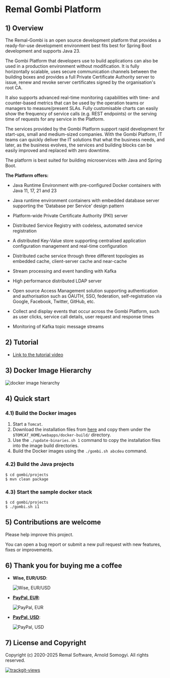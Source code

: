 # Remal Gombi Platform

## 1) Overview
The Remal-Gombi is an open source development platform that provides a ready-for-use development environment best fits best for Spring Boot development and supports Java 23.

The Gombi Platform that developers use to build applications can also be used in a production environment without modification. It is fully horizontally scalable, uses secure communication channels between the building boxes and provides a full Private Certificate Authority server to issue, renew and revoke server certificates signed by the organisation's root CA.

It also supports advanced real-time monitoring capabilities with time- and counter-based metrics that can be used by the operation teams or managers to measure/present SLAs. Fully customisable charts can easily show the frequency of service calls (e.g. REST endpoints) or the serving time of requests for any service in the Platform.

The services provided by the Gombi Platform support rapid development for start-ups, small and medium-sized companies. With the Gombi Platform, IT teams can quickly deliver the IT solutions that what the business needs, and later, as the business evolves, the services and building blocks can be easily improved and replaced with zero downtime.

The platform is best suited for building microservices with Java and Spring Boot.

**The Platform offers:**
* Java Runtime Environment with pre-configured Docker containers with Java 11, 17, 21 and 23


* Java runtime environment containers with embedded database server supporting the 'Database per Service' design pattern


* Platform-wide Private Certificate Authority (PKI) server


* Distributed Service Registry with codeless, automated service registration


* A distributed Key-Value store supporting centralised application configuration management and real-time configuration


* Distributed cache service through three different topologies as embedded cache, client-server cache and near-cache


* Stream processing and event handling with Kafka


* High performance distributed LDAP server


* Open source Access Management solution supporting authentication and authorisation such as OAUTH, SSO, federation, self-registration via Google, Facebook, Twitter, GitHub, etc.


* Collect and display events that occur across the Gombi Platform, such as user clicks, service call details, user request and response times


* Monitoring of Kafka topic message streams

## 2) Tutorial
* [Link to the tutorial video](https://drive.google.com/file/d/1eLeY6UWqOGg-wn7_8ZzhEKcth-eEgsOI/view?usp=drive_link)

## 3) Docker Image Hierarchy
![docker image hierarchy](docs/diagrams/images/docker-image-hierarchy-transparent.png)

## 4) Quick start
### 4.1) Build the Docker images
1. Start a `Tomcat`.
2. Download the installation files from [here](https://drive.google.com/drive/u/0/folders/1RUkp1vwSX0aTdlQ2zgyOUKQexHovHY77) and copy them under the `$TOMCAT_HOME/webapps/docker-build/` directory.
3. Use the `./update-binaries.sh 1` command to copy the installation files into the image build directories.
4. Build the Docker images using the `./gombi.sh abcdeu` command.

### 4.2) Build the Java projects

    $ cd gombi/projects
    $ mvn clean package 


### 4.3) Start the sample docker stack

    $ cd gombi/projects
    $ ./gombi.sh i1

## 5) Contributions are welcome
Please help improve this project.

You can open a bug report or submit a new pull request with new features, fixes or improvements.

## 6) Thank you for buying me a coffee
* **Wise, EUR/USD**:

   ![Wise, EUR/USD](docs/donation/wisetag.png)


* [**PayPal, EUR**](https://www.paypal.com/donate/?hosted_button_id=VT6RPK363U5CA):

  ![PayPal, EUR](docs/donation/paypal-eur.png)


* [**PayPal, USD**](https://www.paypal.com/donate/?hosted_button_id=U5JFBSZ23YGP4):

  ![PayPal, USD](docs/donation/paypal-usd.png)

## 7) License and Copyright
Copyright (c) 2020-2025 Remal Software, Arnold Somogyi. All rights reserved.

<a href="https://trackgit.com">
  <img src="https://us-central1-trackgit-analytics.cloudfunctions.net/token/ping/lcfhkdub7k2lpj33n2cl" alt="trackgit-views" />
</a>
